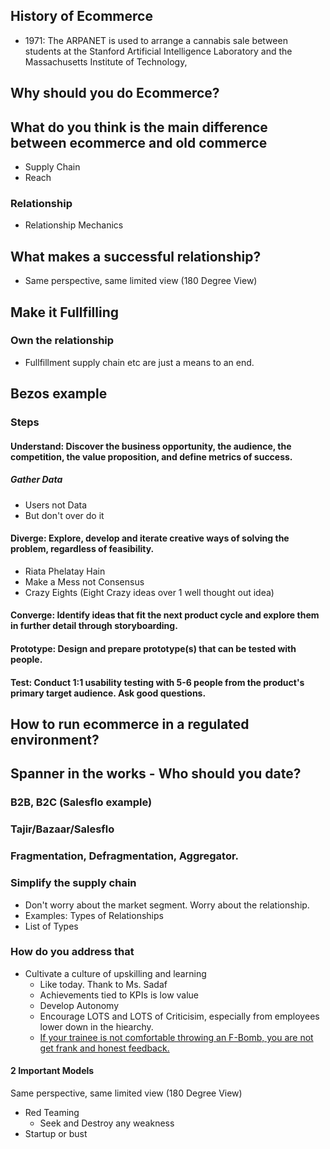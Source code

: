 ## History of Ecommerce
* 1971: The ARPANET is used to arrange a cannabis sale between students at the Stanford Artificial Intelligence Laboratory and the Massachusetts Institute of Technology,

## Why should you do Ecommerce?

## What do you think is the main difference between ecommerce and old commerce
* Supply Chain
* Reach

### Relationship
* Relationship Mechanics

## What makes a successful relationship?
* Same perspective, same limited view (180 Degree View)

## Make it Fullfilling
### Own the relationship
* Fullfillment supply chain etc are just a means to an end.

## Bezos example

### Steps
#### Understand: Discover the business opportunity, the audience, the competition, the value proposition, and define metrics of success.
##### Gather Data
* Users not Data
* But don't over do it

#### Diverge: Explore, develop and iterate creative ways of solving the problem, regardless of feasibility.
* Riata Phelatay Hain
* Make a Mess not Consensus
* Crazy Eights (Eight Crazy ideas over 1 well thought out idea)

#### Converge: Identify ideas that fit the next product cycle and explore them in further detail through storyboarding.

#### Prototype: Design and prepare prototype(s) that can be tested with people.
#### Test: Conduct 1:1 usability testing with 5-6 people from the product's primary target audience. Ask good questions.

## How to run ecommerce in a regulated environment?

## Spanner in the works - Who should you date?
### B2B, B2C (Salesflo example)
### Tajir/Bazaar/Salesflo
### Fragmentation, Defragmentation, Aggregator.
### Simplify the supply chain
*  Don't worry about the market segment. Worry about the relationship.
* Examples: Types of Relationships
* List of Types

### How do you address that
* Cultivate a culture of upskilling and learning
	* Like today. Thank to Ms. Sadaf
	* Achievements tied to KPIs is low value
	* Develop Autonomy
	* Encourage LOTS and LOTS of Criticisim, especially from employees lower down in the hiearchy.
	* [If your trainee is not comfortable throwing an F-Bomb, you are not get frank and honest feedback.](https://www.fastcompany.com/90442773/here-is-why-you-should-swear-at-work-according-to-science) 
#### 2 Important Models
Same perspective, same limited view (180 Degree View)

* Red Teaming
	* Seek and Destroy any weakness
* Startup or bust
